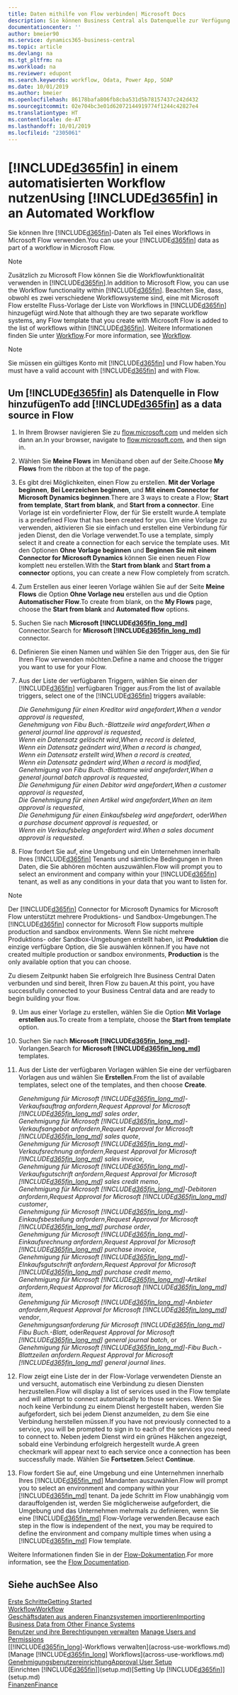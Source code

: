 ```yaml
---
title: Daten mithilfe von Flow verbinden| Microsoft Docs
description: Sie können Business Central als Datenquelle zur Verfügung stellen und eine OData-URL Ihrer Webdienste festlegen, um eine Geschäfts-App mithilfe einem automatisierten Workflow erstellen.
documentationcenter: ''
author: bmeier90
ms.service: dynamics365-business-central
ms.topic: article
ms.devlang: na
ms.tgt_pltfrm: na
ms.workload: na
ms.reviewer: edupont
ms.search.keywords: workflow, Odata, Power App, SOAP
ms.date: 10/01/2019
ms.author: bmeier
ms.openlocfilehash: 86178bafa806fb8cba531d5b78157437c242d432
ms.sourcegitcommit: 02e704bc3e01d62072144919774f1244c42827e4
ms.translationtype: HT
ms.contentlocale: de-AT
ms.lasthandoff: 10/01/2019
ms.locfileid: "2305061"
---
```

# <a name="using-included365finincludesd365fin_mdmd-in-an-automated-workflow"></a><span data-ttu-id="43250-103">[!INCLUDE[d365fin](includes/d365fin_md.md)] in einem automatisierten Workflow nutzen</span><span class="sxs-lookup"><span data-stu-id="43250-103">Using [!INCLUDE[d365fin](includes/d365fin_md.md)] in an Automated Workflow</span></span>
<span data-ttu-id="43250-104">Sie können Ihre [!INCLUDE[d365fin](includes/d365fin_md.md)]-Daten als Teil eines Workflows in Microsoft Flow verwenden.</span><span class="sxs-lookup"><span data-stu-id="43250-104">You can use your [!INCLUDE[d365fin](includes/d365fin_md.md)] data as part of a workflow in Microsoft Flow.</span></span>

> [!NOTE]
> <span data-ttu-id="43250-105">Zusätzlich zu Microsoft Flow können Sie die Workflowfunktionalität verwenden in [!INCLUDE[d365fin](includes/d365fin_md.md)].</span><span class="sxs-lookup"><span data-stu-id="43250-105">In addition to Microsoft Flow, you can use the Workflow functionality within [!INCLUDE[d365fin](includes/d365fin_md.md)].</span></span> <span data-ttu-id="43250-106">Beachten Sie, dass, obwohl es zwei verschiedene Workflowsysteme sind, eine mit Microsoft Flow erstellte Fluss-Vorlage der Liste von Workflows in [!INCLUDE[d365fin](includes/d365fin_md.md)] hinzugefügt wird.</span><span class="sxs-lookup"><span data-stu-id="43250-106">Note that although they are two separate workflow systems, any Flow template that you create with Microsoft Flow is added to the list of workflows  within [!INCLUDE[d365fin](includes/d365fin_md.md)].</span></span> <span data-ttu-id="43250-107">Weitere Informationen finden Sie unter [Workflow](across-workflow.md).</span><span class="sxs-lookup"><span data-stu-id="43250-107">For more information, see [Workflow](across-workflow.md).</span></span>  

> [!NOTE]  
> <span data-ttu-id="43250-108">Sie müssen ein gültiges Konto mit [!INCLUDE[d365fin](includes/d365fin_md.md)] und Flow haben.</span><span class="sxs-lookup"><span data-stu-id="43250-108">You must have a valid account with [!INCLUDE[d365fin](includes/d365fin_md.md)] and with Flow.</span></span>  

## <a name="to-add-included365finincludesd365fin_mdmd-as-a-data-source-in-flow"></a><span data-ttu-id="43250-109">Um [!INCLUDE[d365fin](includes/d365fin_md.md)] als Datenquelle in Flow hinzufügen</span><span class="sxs-lookup"><span data-stu-id="43250-109">To add [!INCLUDE[d365fin](includes/d365fin_md.md)] as a data source in Flow</span></span>
1. <span data-ttu-id="43250-110">In Ihrem Browser navigieren Sie zu [flow.microsoft.com](https://flow.microsoft.com/en-us/) und melden sich dann an.</span><span class="sxs-lookup"><span data-stu-id="43250-110">In your browser, navigate to [flow.microsoft.com](https://flow.microsoft.com/en-us/), and then sign in.</span></span>
2. <span data-ttu-id="43250-111">Wählen Sie **Meine Flows** im Menüband oben auf der Seite.</span><span class="sxs-lookup"><span data-stu-id="43250-111">Choose **My Flows** from the ribbon at the top of the page.</span></span>
3. <span data-ttu-id="43250-112">Es gibt drei Möglichkeiten, einen Flow zu erstellen. **Mit der Vorlage beginnen**, **Bei Leerzeichen beginnen**, und **Mit einem Connector for Microsoft Dynamics beginnen**.</span><span class="sxs-lookup"><span data-stu-id="43250-112">There are 3 ways to create a Flow; **Start from template**, **Start from blank**, and **Start from a connector**.</span></span> <span data-ttu-id="43250-113">Eine Vorlage ist ein vordefinierter Flow, der für Sie erstellt wurde.</span><span class="sxs-lookup"><span data-stu-id="43250-113">A template is a predefined Flow that has been created for you.</span></span> <span data-ttu-id="43250-114">Um eine Vorlage zu verwenden, aktivieren Sie sie einfach und erstellen eine Verbindung für jeden Dienst, den die Vorlage verwendet.</span><span class="sxs-lookup"><span data-stu-id="43250-114">To use a template, simply select it and create a connection for each service the template uses.</span></span> <span data-ttu-id="43250-115">Mit den Optionen **Ohne Vorlage beginnen** und **Beginnen Sie mit einem Connector for Microsoft Dynamics** können Sie einen neuen Flow komplett neu erstellen.</span><span class="sxs-lookup"><span data-stu-id="43250-115">With the **Start from blank** and **Start from a connector** options, you can create a new Flow completely from scratch.</span></span>
4. <span data-ttu-id="43250-116">Zum Erstellen aus einer leeren Vorlage wählen Sie auf der Seite **Meine Flows** die Option **Ohne Vorlage neu** erstellen aus und die Option **Automatischer Flow**.</span><span class="sxs-lookup"><span data-stu-id="43250-116">To create from blank, on the **My Flows** page, choose the **Start from blank** and **Automated flow** options.</span></span>
5. <span data-ttu-id="43250-117">Suchen Sie nach **Microsoft [!INCLUDE[d365fin_long_md](includes/d365fin_long_md.md)]** Connector.</span><span class="sxs-lookup"><span data-stu-id="43250-117">Search for **Microsoft [!INCLUDE[d365fin_long_md](includes/d365fin_long_md.md)]** connector.</span></span>
6. <span data-ttu-id="43250-118">Definieren Sie einen Namen und wählen Sie den Trigger aus, den Sie für Ihren Flow verwenden möchten.</span><span class="sxs-lookup"><span data-stu-id="43250-118">Define a name and choose the trigger you want to use for your Flow.</span></span>
7. <span data-ttu-id="43250-119">Aus der Liste der verfügbaren Triggern, wählen Sie einen der [!INCLUDE[d365fin](includes/d365fin_md.md)] verfügbaren Trigger aus:</span><span class="sxs-lookup"><span data-stu-id="43250-119">From the list of available triggers, select one of the [!INCLUDE[d365fin](includes/d365fin_md.md)] triggers available:</span></span>  
    
    <span data-ttu-id="43250-120">*Die Genehmigung für einen Kreditor wird angefordert*,</span><span class="sxs-lookup"><span data-stu-id="43250-120">*When a vendor approval is requested*,</span></span>    
    <span data-ttu-id="43250-121">*Genehmigung von Fibu Buch.-Blattzeile wird angefordert*,</span><span class="sxs-lookup"><span data-stu-id="43250-121">*When a general journal line approval is requested*,</span></span>    
    <span data-ttu-id="43250-122">*Wenn ein Datensatz gelöscht wird*,</span><span class="sxs-lookup"><span data-stu-id="43250-122">*When a record is deleted*,</span></span>    
    <span data-ttu-id="43250-123">*Wenn ein Datensatz geändert wird*,</span><span class="sxs-lookup"><span data-stu-id="43250-123">*When a record is changed*,</span></span>    
    <span data-ttu-id="43250-124">*Wenn ein Datensatz erstellt wird*,</span><span class="sxs-lookup"><span data-stu-id="43250-124">*When a record is created*,</span></span>    
    <span data-ttu-id="43250-125">*Wenn ein Datensatz geändert wird*,</span><span class="sxs-lookup"><span data-stu-id="43250-125">*When a record is modified*,</span></span>    
    <span data-ttu-id="43250-126">*Genehmigung von Fibu Buch.-Blattname wird angefordert*,</span><span class="sxs-lookup"><span data-stu-id="43250-126">*When a general journal batch approval is requested*,</span></span>   
    <span data-ttu-id="43250-127">*Die Genehmigung für einen Debitor wird angefordert*,</span><span class="sxs-lookup"><span data-stu-id="43250-127">*When a customer approval is requested*,</span></span>   
    <span data-ttu-id="43250-128">*Die Genehmigung für einen Artikel wird angefordert*,</span><span class="sxs-lookup"><span data-stu-id="43250-128">*When an item approval is requested*,</span></span>    
    <span data-ttu-id="43250-129">*Die Genehmigung für einen Einkaufsbeleg wird angefordert*, oder</span><span class="sxs-lookup"><span data-stu-id="43250-129">*When a purchase document approval is requested*, or</span></span>     
     <span data-ttu-id="43250-130">*Wenn ein Verkaufsbeleg angefordert wird*.</span><span class="sxs-lookup"><span data-stu-id="43250-130">*When a sales document approval is requested*.</span></span>
     
8. <span data-ttu-id="43250-131">Flow fordert Sie auf, eine Umgebung und ein Unternehmen innerhalb Ihres [!INCLUDE[d365fin](includes/d365fin_md.md)] Tenants und sämtliche Bedingungen in Ihren Daten, die Sie abhören möchten auszuwählen.</span><span class="sxs-lookup"><span data-stu-id="43250-131">Flow will prompt you to select an environment and company within your [!INCLUDE[d365fin](includes/d365fin_md.md)] tenant, as well as any conditions in your data that you want to listen for.</span></span>

> [!NOTE]  
>   <span data-ttu-id="43250-132">Der [!INCLUDE[d365fin](includes/d365fin_md.md)] Connector for Microsoft Dynamics for Microsoft Flow unterstützt mehrere Produktions- und Sandbox-Umgebungen.</span><span class="sxs-lookup"><span data-stu-id="43250-132">The [!INCLUDE[d365fin](includes/d365fin_md.md)] connector for Microsoft Flow supports multiple production and sandbox environments.</span></span> <span data-ttu-id="43250-133">Wenn Sie nicht mehrere Produktions- oder Sandbox-Umgebungen erstellt haben, ist **Produktion** die einzige verfügbare Option, die Sie auswählen können.</span><span class="sxs-lookup"><span data-stu-id="43250-133">If you have not created multiple production or sandbox environments, **Production** is the only available option that you can choose.</span></span> 

<span data-ttu-id="43250-134">Zu diesem Zeitpunkt haben Sie erfolgreich Ihre Business Central Daten verbunden und sind bereit, Ihren Flow zu bauen.</span><span class="sxs-lookup"><span data-stu-id="43250-134">At this point, you have successfully connected to your Business Central data and are ready to begin building your flow.</span></span>

9. <span data-ttu-id="43250-135">Um aus einer Vorlage zu erstellen, wählen Sie die Option **Mit Vorlage erstellen** aus.</span><span class="sxs-lookup"><span data-stu-id="43250-135">To create from a template, choose the **Start from template** option.</span></span>
10. <span data-ttu-id="43250-136">Suchen Sie nach **Microsoft [!INCLUDE[d365fin_long_md](includes/d365fin_long_md.md)]**-Vorlangen.</span><span class="sxs-lookup"><span data-stu-id="43250-136">Search for **Microsoft [!INCLUDE[d365fin_long_md](includes/d365fin_long_md.md)]** templates.</span></span>
11. <span data-ttu-id="43250-137">Aus der Liste der verfügbaren Vorlagen wählen Sie eine der verfügbaren Vorlagen aus und wählen Sie **Erstellen**.</span><span class="sxs-lookup"><span data-stu-id="43250-137">From the list of available templates, select one of the templates, and then choose **Create**.</span></span>  

    <span data-ttu-id="43250-138">*Genehmigung für Microsoft [!INCLUDE[d365fin_long_md](includes/d365fin_long_md.md)]-Verkaufsauftrag anfordern*,</span><span class="sxs-lookup"><span data-stu-id="43250-138">*Request Approval for Microsoft [!INCLUDE[d365fin_long_md](includes/d365fin_long_md.md)] sales order*,</span></span>  
    <span data-ttu-id="43250-139">*Genehmigung für Microsoft [!INCLUDE[d365fin_long_md](includes/d365fin_long_md.md)]-Verkaufsangebot anfordern*,</span><span class="sxs-lookup"><span data-stu-id="43250-139">*Request Approval for Microsoft [!INCLUDE[d365fin_long_md](includes/d365fin_long_md.md)] sales quote*,</span></span>  
    <span data-ttu-id="43250-140">*Genehmigung für Microsoft [!INCLUDE[d365fin_long_md](includes/d365fin_long_md.md)]-Verkaufsrechnung anfordern*,</span><span class="sxs-lookup"><span data-stu-id="43250-140">*Request Approval for Microsoft [!INCLUDE[d365fin_long_md](includes/d365fin_long_md.md)] sales invoice*,</span></span>  
    <span data-ttu-id="43250-141">*Genehmigung für Microsoft [!INCLUDE[d365fin_long_md](includes/d365fin_long_md.md)]-Verkaufsgutschrift anfordern*,</span><span class="sxs-lookup"><span data-stu-id="43250-141">*Request Approval for Microsoft [!INCLUDE[d365fin_long_md](includes/d365fin_long_md.md)] sales credit memo*,</span></span>  
    <span data-ttu-id="43250-142">*Genehmigung für Microsoft [!INCLUDE[d365fin_long_md](includes/d365fin_long_md.md)]-Debitoren anfordern*,</span><span class="sxs-lookup"><span data-stu-id="43250-142">*Request Approval for Microsoft [!INCLUDE[d365fin_long_md](includes/d365fin_long_md.md)] customer*,</span></span>  
    <span data-ttu-id="43250-143">*Genehmigung für Microsoft [!INCLUDE[d365fin_long_md](includes/d365fin_long_md.md)]-Einkaufsbestellung anfordern*,</span><span class="sxs-lookup"><span data-stu-id="43250-143">*Request Approval for Microsoft [!INCLUDE[d365fin_long_md](includes/d365fin_long_md.md)] purchase order*,</span></span>  
    <span data-ttu-id="43250-144">*Genehmigung für Microsoft [!INCLUDE[d365fin_long_md](includes/d365fin_long_md.md)]-Einkaufsrechnung anfordern*,</span><span class="sxs-lookup"><span data-stu-id="43250-144">*Request Approval for Microsoft [!INCLUDE[d365fin_long_md](includes/d365fin_long_md.md)] purchase invoice*,</span></span>  
    <span data-ttu-id="43250-145">*Genehmigung für Microsoft [!INCLUDE[d365fin_long_md](includes/d365fin_long_md.md)]-EInkaufsgutschrift anfordern*,</span><span class="sxs-lookup"><span data-stu-id="43250-145">*Request Approval for Microsoft [!INCLUDE[d365fin_long_md](includes/d365fin_long_md.md)] purchase credit memo*,</span></span>  
    <span data-ttu-id="43250-146">*Genehmigung für Microsoft [!INCLUDE[d365fin_long_md](includes/d365fin_long_md.md)]-Artikel anfordern*,</span><span class="sxs-lookup"><span data-stu-id="43250-146">*Request Approval for Microsoft [!INCLUDE[d365fin_long_md](includes/d365fin_long_md.md)] item*,</span></span>  
    <span data-ttu-id="43250-147">*Genehmigung für Microsoft [!INCLUDE[d365fin_long_md](includes/d365fin_long_md.md)]-Anbieter anfordern*,</span><span class="sxs-lookup"><span data-stu-id="43250-147">*Request Approval for Microsoft [!INCLUDE[d365fin_long_md](includes/d365fin_long_md.md)] vendor*,</span></span>  
    <span data-ttu-id="43250-148">*Genehmigungsanforderung für Microsoft [!INCLUDE[d365fin_long_md](includes/d365fin_long_md.md)] Fibu Buch.-Blatt*, oder</span><span class="sxs-lookup"><span data-stu-id="43250-148">*Request Approval for Microsoft [!INCLUDE[d365fin_long_md](includes/d365fin_long_md.md)] general journal batch*, or</span></span>    
    <span data-ttu-id="43250-149">*Genehmigung für Microsoft [!INCLUDE[d365fin_long_md](includes/d365fin_long_md.md)]-Fibu Buch.-Blattzeilen anfordern*.</span><span class="sxs-lookup"><span data-stu-id="43250-149">*Request Approval for Microsoft [!INCLUDE[d365fin_long_md](includes/d365fin_long_md.md)] general journal lines*.</span></span>  
12. <span data-ttu-id="43250-150">Flow zeigt eine Liste der in der Flow-Vorlage verwendeten Dienste an und versucht, automatisch eine Verbindung zu diesen Diensten herzustellen.</span><span class="sxs-lookup"><span data-stu-id="43250-150">Flow will display a list of services used in the Flow template and will attempt to connect automatically to those services.</span></span> <span data-ttu-id="43250-151">Wenn Sie noch keine Verbindung zu einem Dienst hergestellt haben, werden Sie aufgefordert, sich bei jedem Dienst anzumelden, zu dem Sie eine Verbindung herstellen müssen.</span><span class="sxs-lookup"><span data-stu-id="43250-151">If you have not previously connected to a service, you will be prompted to sign in to each of the services you need to connect to.</span></span> <span data-ttu-id="43250-152">Neben jedem Dienst wird ein grünes Häkchen angezeigt, sobald eine Verbindung erfolgreich hergestellt wurde.</span><span class="sxs-lookup"><span data-stu-id="43250-152">A green checkmark will appear next to each service once a connection has been successfully made.</span></span> <span data-ttu-id="43250-153">Wählen Sie **Fortsetzen**.</span><span class="sxs-lookup"><span data-stu-id="43250-153">Select **Continue**.</span></span>
13. <span data-ttu-id="43250-154">Flow fordert Sie auf, eine Umgebung und eine Unternehmen innerhalb Ihres [!INCLUDE[d365fin_md](includes/d365fin_md.md)] Mandanten auszuwählen.</span><span class="sxs-lookup"><span data-stu-id="43250-154">Flow will prompt you to select an environment and company within your [!INCLUDE[d365fin_md](includes/d365fin_md.md)] tenant.</span></span> <span data-ttu-id="43250-155">Da jede Schritt im Flow unabhängig vom darauffolgenden ist, werden Sie möglicherweise aufgefordert, die Umgebung und das Unternehmen mehrmals zu definieren, wenn Sie eine [!INCLUDE[d365fin_md](includes/d365fin_md.md)] Flow-Vorlage verwenden.</span><span class="sxs-lookup"><span data-stu-id="43250-155">Because each step in the flow is independent of the next, you may be required to define the environment and company multiple times when using a [!INCLUDE[d365fin_md](includes/d365fin_md.md)] Flow template.</span></span>

<span data-ttu-id="43250-156">Weitere Informationen finden Sie in der [Flow-Dokumentation](/flow/getting-started).</span><span class="sxs-lookup"><span data-stu-id="43250-156">For more information, see the [Flow Documentation](/flow/getting-started).</span></span>

## <a name="see-also"></a><span data-ttu-id="43250-157">Siehe auch</span><span class="sxs-lookup"><span data-stu-id="43250-157">See Also</span></span>
[<span data-ttu-id="43250-158">Erste Schritte</span><span class="sxs-lookup"><span data-stu-id="43250-158">Getting Started</span></span>](product-get-started.md)  
[<span data-ttu-id="43250-159">Workflow</span><span class="sxs-lookup"><span data-stu-id="43250-159">Workflow</span></span>](across-workflow.md)  
[<span data-ttu-id="43250-160">Geschäftsdaten aus anderen Finanzsystemen importieren</span><span class="sxs-lookup"><span data-stu-id="43250-160">Importing Business Data from Other Finance Systems</span></span>](across-import-data-configuration-packages.md)  
<span data-ttu-id="43250-161">[Benutzer und ihre Berechtigungen verwalten](ui-how-users-permissions.md) </span><span class="sxs-lookup"><span data-stu-id="43250-161">[Manage Users and Permissions](ui-how-users-permissions.md) </span></span>  
<span data-ttu-id="43250-162">[[!INCLUDE[d365fin_long](includes/d365fin_long_md.md)]-Workflows verwalten](across-use-workflows.md)</span><span class="sxs-lookup"><span data-stu-id="43250-162">[Manage [!INCLUDE[d365fin_long](includes/d365fin_long_md.md)] Workflows](across-use-workflows.md)</span></span>  
[<span data-ttu-id="43250-163">Genehmigungsbenutzereinrichtung</span><span class="sxs-lookup"><span data-stu-id="43250-163">Approval User Setup</span></span>](across-how-to-set-up-approval-users.md)  
<span data-ttu-id="43250-164">[Einrichten [!INCLUDE[d365fin](includes/d365fin_md.md)]](setup.md)</span><span class="sxs-lookup"><span data-stu-id="43250-164">[Setting Up [!INCLUDE[d365fin](includes/d365fin_md.md)]](setup.md)</span></span>  
[<span data-ttu-id="43250-165">Finanzen</span><span class="sxs-lookup"><span data-stu-id="43250-165">Finance</span></span>](finance.md)  
